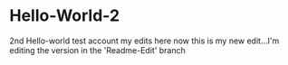 # Hello-World-2
2nd Hello-world test account
my edits here
now this is my new edit...I'm editing the version in the 'Readme-Edit' branch
